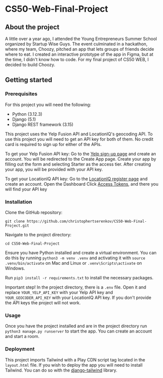 # CS50-Web-Final-Project

## About the project

A little over a year ago, I attended the Young Entrepreneurs Summer School organized by Startup Wise Guys. The event culminated in a hackathon, where my team, Choozy, pitched an app that lets groups of friends decide where to eat. I created an interactive prototype of the app in Figma, but at the time, I didn't know how to code. For my final project of CS50 WEB, I decided to build Choozy.

## Getting started
### Prerequisites
For this project you will need the following:
- Python (3.12.3)
- Django (5.1)
- Django REST framework (3.15)

This project uses the Yelp Fusion API and LocationIQ's geocoding API. To use this project you will need to get an API key for both of them. No credit card is required to sign up for either of the APIs.

To get your Yelp Fusion API key:
Go to the [Yelp sign-up page](https://www.yelp.com/login?return_url=/developers/v3/manage_app) and create an account. You will be redirected to the Create App page.
Create your app by filling out the form and selecting Starter as the access tier.
After creating your app, you will be provided with your API key. 

To get your LocationIQ API key:
Go to the [LocationIQ register page](https://my.locationiq.com/register) and create an account.
Open the Dashboard
Click [Access Tokens](https://my.locationiq.com/dashboard/#accesstoken), and there you will find your API key

### Installation
Clone the GitHub repository:
```
git clone https://github.com/christophertserenkov/CS50-Web-Final-Project.git 
```

Navigate to the project directory:
```
cd CS50-Web-Final-Project
```

Ensure you have Python installed and create a virtual environment. You can do this by running `python3 -m venv .venv` and activating it with `source .venv/bin/activate` on Mac and Linux or `.venv\Scripts\activate` on Windows.

Run `pip3 install -r requirements.txt` to install the necessary packages.

Important step! In the project directory, there is a `.env` file. Open it and replace `YOUR_YELP_API_KEY` with your Yelp API key and `YOUR_GEOCODER_API_KEY` with your LocationIQ API key. If you don't provide the API keys the project will not work.

### Usage
Once you have the project installed and are in the project directory run `python3 manage.py runserver` to start the app. You can create an account and start a room.

### Deployment
This project imports Tailwind with a Play CDN script tag located in the `layout.html` file. If you wish to deploy the app you will need to install Tailwind. You can do so with the [django-tailwind](https://django-tailwind.readthedocs.io/en/latest/installation.html) library.
